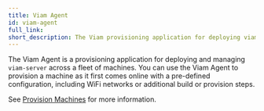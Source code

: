 ```yaml
---
title: Viam Agent
id: viam-agent
full_link:
short_description: The Viam provisioning application for deploying viam-server.
---
```


The Viam Agent is a provisioning application for deploying and managing `viam-server` across a fleet of machines.
You can use the Viam Agent to provision a machine as it first comes online with a pre-defined configuration, including WiFi networks or additional build or provision steps.

See [Provision Machines](/fleet/provision/) for more information.
